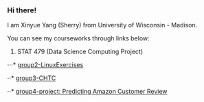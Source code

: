 ### Hi there!

I am Xinyue Yang (Sherry) from University of Wisconsin - Madison. 

You can see my courseworks through links below:

1. STAT 479 (Data Science Computing Project)

⋅⋅⋅* [group2-LinuxExercises](https://github.com/xyang467/LinuxExercises)

⋅⋅* [group3-CHTC](https://github.com/gjsorrell/stat479-project3)

⋅⋅* [group4-project: Predicting Amazon Customer Review](https://github.com/gjsorrell/stat479-final-project)


<!---
xyang467/xyang467 is a ✨ special ✨ repository because its `README.md` (this file) appears on your GitHub profile.
You can click the Preview link to take a look at your changes.
--->
